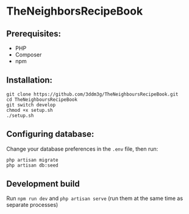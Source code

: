 # TheNeighborsRecipeBook

## Prerequisites:
- PHP
- Composer
- npm

## Installation:
```
git clone https://github.com/3ddm3g/TheNeighboursRecipeBook.git
cd TheNeighboursRecipeBook
git switch develop
chmod +x setup.sh
./setup.sh
```

## Configuring database:
Change your database preferences in the `.env` file, then run:

```
php artisan migrate
php artisan db:seed
```

## Development build
Run `npm run dev` and `php artisan serve` (run them at the same time as separate processes)
